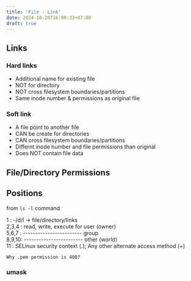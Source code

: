 ```yaml
---
title: 'File - Link'
date: 2024-10-26T16:00:33+07:00
draft: true
---
```


## Links

### Hard links

- Additional name for existing file
- NOT for directory
- NOT cross filesystem boundaries/partitions
- Same inode number & permissions as original file

### Soft link

- A file point to another file
- CAN be create for directories
- CAN cross filesystem boundaries/partitions
- Differnt inode number and file permissions than original
- Does NOT contain file data

## File/Directory Permissions

## Positions

from `ls -l` command

1     : -/d/l -> file/directory/links \
2,3,4 : read, write, execute for user (owner) \
5,6,7 : ------------------------ group \
8,9,10: ------------------------ other (world) \
11    : SELinux security context (.); Any other alternate access method (+)

```
Why .pem permission is 400?
```
### umask

